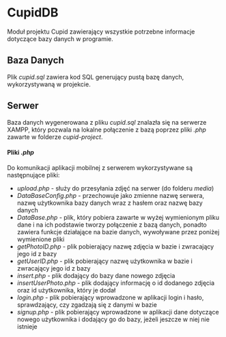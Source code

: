 # CupidDB
Moduł projektu Cupid zawierający wszystkie potrzebne informacje dotyczące bazy danych w programie.

## Baza Danych
Plik _cupid.sql_ zawiera kod SQL generujący pustą bazę danych, wykorzystywaną w projekcie.

## Serwer
Baza danych wygenerowana z pliku _cupid.sql_ znalazła się na serwerze XAMPP, który pozwala na lokalne połączenie z bazą poprzez pliki _.php_ 
zawarte w folderze _cupid-project_.

#### Pliki _.php_
Do komunikacji aplikacji mobilnej z serwerem wykorzystywane są następnujące pliki:
- _upload.php_ - służy do przesyłania zdjęć na serwer (do folderu _media_)
- _DataBaseConfig.php_ - przechowuje jako zmienne nazwę serwera, nazwę użytkownika bazy danych wraz z hasłem oraz nazwę bazy danych
- _DataBase.php_ - plik, który pobiera zawarte w wyżej wymienionym pliku dane i na ich podstawie tworzy połączenie z bazą danych, ponadto
zawiera funkcje działające na bazie danych, wywoływane przez poniżej wymienione pliki
- _getPhotoID.php_ - plik pobierający nazwę zdjęcia w bazie i zwracający jego id z bazy
- _getUserID.php_ - plik pobierający nazwę użytkownika w bazie i zwracający jego id z bazy
- _insert.php_ - plik dodający do bazy dane nowego zdjęcia
- _insertUserPhoto.php_ - plik dodający informację o id dodanego zdjęcia oraz id użytkownika, który je dodał
- _login.php_ - plik pobierający wprowadzone w aplikacji login i hasło, sprawdzający, czy zgadzają się z danymi w bazie
- _signup.php_ - plik pobierający wprowadzone w aplikacji dane dotyczące nowego użytkownika i dodający go do bazy, jeżeli jeszcze w niej nie istnieje
